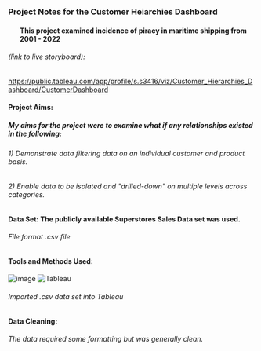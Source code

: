 ### Project Notes for the Customer Heiarchies Dashboard 
#### <ul>This project examined incidence of piracy in maritime shipping from 2001 - 2022</ul>

###### *(link to live storyboard)*:
 https://public.tableau.com/app/profile/s.s3416/viz/Customer_Hierarchies_Dashboard/CustomerDashboard 

#### Project Aims:
##### My aims for the project were to examine what if any relationships existed in the following:
###### <n1>1) Demonstrate data filtering data on an individual customer and product basis.
###### <n1>2) Enable data to be isolated and "drilled-down" on multiple levels across categories.

#### Data Set: The publicly available Superstores Sales Data set was used.
###### File format .csv file
#### Tools and Methods Used:
![image](https://img.shields.io/badge/Microsoft_Excel-217346?style=for-the-badge&logo=microsoft-excel&logoColor=white) ![Tableau](https://a11ybadges.com/badge?logo=tableau) 
###### Imported .csv data set into Tableau

#### Data Cleaning: 
###### The data required some formatting but was generally clean.


